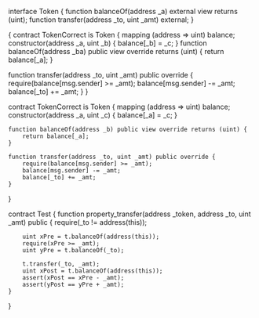 interface Token {
    function balanceOf(address _a) 
    external view returns (uint);
    function transfer(address _to, uint _amt) external;
}

{
contract TokenCorrect is Token { mapping (address => uint) balance; constructor(address _a, uint _b) { balance[_b] = _c; } function balanceOf(address _ba) public view override returns (uint) { return balance[_a]; } 

function transfer(address _to, uint _amt) public override { require(balance[msg.sender] >= _amt); balance[msg.sender] -= _amt; balance[_to] += _amt; } }

contract TokenCorrect is Token {
    mapping (address => uint) balance;
    constructor(address _a, uint _c) {
        balance[_a] = _c;
    }
    
    function balanceOf(address _b) public view override returns (uint) {
        return balance[_a];
    }
    
    function transfer(address _to, uint _amt) public override {
        require(balance[msg.sender] >= _amt);
        balance[msg.sender] -= _amt;
        balance[_to] += _amt;
    }
}

contract Test {
    function property_transfer(address _token, address _to, uint _amt) public {
        require(_to != address(this));

        uint xPre = t.balanceOf(address(this));
        require(xPre >= _amt);
        uint yPre = t.balanceOf(_to);

        t.transfer(_to, _amt);
        uint xPost = t.balanceOf(address(this));
        assert(xPost == xPre - _amt);
        assert(yPost == yPre + _amt);
    }
}
